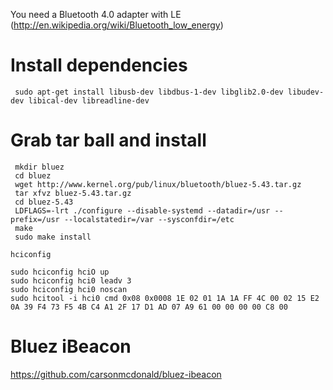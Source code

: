 You need a Bluetooth 4.0 adapter with LE (http://en.wikipedia.org/wiki/Bluetooth_low_energy)

# Install dependencies

```
 sudo apt-get install libusb-dev libdbus-1-dev libglib2.0-dev libudev-dev libical-dev libreadline-dev
```

# Grab tar ball and install

```
 mkdir bluez
 cd bluez
 wget http://www.kernel.org/pub/linux/bluetooth/bluez-5.43.tar.gz
 tar xfvz bluez-5.43.tar.gz
 cd bluez-5.43
 LDFLAGS=-lrt ./configure --disable-systemd --datadir=/usr --prefix=/usr --localstatedir=/var --sysconfdir=/etc
 make
 sudo make install
```

```
hciconfig

sudo hciconfig hciO up
sudo hciconfig hci0 leadv 3
sudo hciconfig hci0 noscan
sudo hcitool -i hci0 cmd 0x08 0x0008 1E 02 01 1A 1A FF 4C 00 02 15 E2 0A 39 F4 73 F5 4B C4 A1 2F 17 D1 AD 07 A9 61 00 00 00 00 C8 00
```

# Bluez iBeacon

https://github.com/carsonmcdonald/bluez-ibeacon
